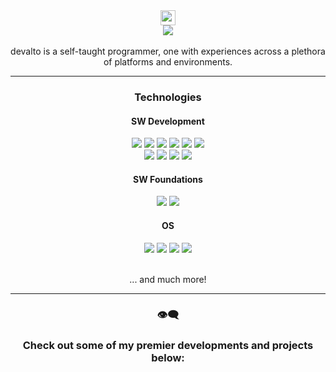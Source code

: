 <div align="center">
  <img src="https://github.com/wervlad/wervlad/assets/24524555/766d336d-b87d-44ba-807c-c51de2bc6b4d" height=24>
  <br>
  <img src="https://img.shields.io/badge/welcome._my_name_is_devalto-black?style=for-the-badge&logo=wheniwork">
</div>

<br>

<div align="center">
   devalto is a self-taught programmer, one with experiences across a plethora of platforms and environments.
</div>

<hr>

<div align="center">
  <h3>Technologies</h3>
  
  <h4>SW Development</h4>
  <img src="https://img.shields.io/badge/lua/u-0d6370?style=for-the-badge&logo=lua">
  <img src="https://img.shields.io/badge/C/++-215f61?style=for-the-badge&logo=cplusplus">

  <img src="https://img.shields.io/badge/JavaScript-525007?style=for-the-badge&logo=javascript">
  <img src="https://img.shields.io/badge/TypeScript-003563?style=for-the-badge&logo=typescript">
  <img src="https://img.shields.io/badge/Python-073a52?style=for-the-badge&logo=python">
  
  <img src="https://img.shields.io/badge/HTML/CSS-523307?style=for-the-badge&logo=html5">
  <!--
  <br>
  <img src="https://img.shields.io/badge/React-0d6370?style=for-the-badge&logo=react"> 
  -->
  <br>
  <img src="https://img.shields.io/badge/roblox_studio-black?style=for-the-badge&logo=robloxstudio">
  <img src="https://img.shields.io/badge/Unity-black?style=for-the-badge&logo=unity">
  <img src="https://img.shields.io/badge/Blender-523e07?style=for-the-badge&logo=blender">
  <img src="https://img.shields.io/badge/Arduino-083d45?style=for-the-badge&logo=arduino">
  
  <h4>SW Foundations</h4>
  <img src="https://img.shields.io/badge/Node.js-black?style=for-the-badge&logo=nodedotjs">
  <img src="https://img.shields.io/badge/Docker-003563?style=for-the-badge&logo=docker">
  
  
  <h4>OS</h4>
  <img src="https://img.shields.io/badge/Windows-073a52?style=for-the-badge&logo=windows">
  <img src="https://img.shields.io/badge/Pop__OS!-083d45?style=for-the-badge&logo=popos">
  <img src="https://img.shields.io/badge/Ubuntu-523307?style=for-the-badge&logo=ubuntu">
  <img src="https://img.shields.io/badge/Fedora-003563?style=for-the-badge&logo=fedora">
  <!--
  <br>
  <img src="https://img.shields.io/badge/Pop__OS!-005663?style=for-the-badge&logo=popos">
  -->
  <br>
  <br>
  <p> ... and much more!
    
  <hr>
  
  <h3>👁‍🗨</h3>
  <h3> Check out some of my premier developments and projects below: </h3>
</div>
  
  
  
  
  
<!--
**dev-alto/dev-alto** is a ✨ _special_ ✨ repository because its `README.md` (this file) appears on your GitHub profile.

Here are some ideas to get you started:

- 🔭 I’m currently working on ...
- 🌱 I’m currently learning ...
- 👯 I’m looking to collaborate on ...
- 🤔 I’m looking for help with ...
- 💬 Ask me about ...
- 📫 How to reach me: ...
- 😄 Pronouns: ...
- ⚡ Fun fact: ...
-->
